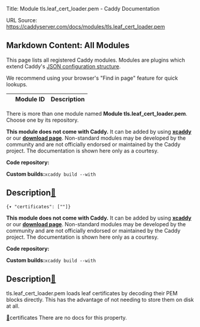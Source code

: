 Title: Module tls.leaf_cert_loader.pem - Caddy Documentation

URL Source: https://caddyserver.com/docs/modules/tls.leaf_cert_loader.pem

Markdown Content:
All Modules
-----------

This page lists all registered Caddy modules. Modules are plugins which extend Caddy's [JSON configuration structure](https://caddyserver.com/docs/json/).

We recommend using your browser's "Find in page" feature for quick lookups.

|  | Module ID | Description |
| --- | --- | --- |

There is more than one module named **Module tls.leaf_cert_loader.pem**. Choose one by its repository.

**This module does not come with Caddy.** It can be added by using **[xcaddy](https://caddyserver.com/docs/build#xcaddy)** or our **[download page](https://caddyserver.com/download)**. Non-standard modules may be developed by the community and are not officially endorsed or maintained by the Caddy project. The documentation is shown here only as a courtesy.

**Code repository:**

**Custom builds:**`xcaddy build --with`

Description[🔗](https://caddyserver.com/docs/modules/tls.leaf_cert_loader.pem#docs "Direct link")
-------------------------------------------------------------------------------------------------

`{▾	"certificates": [""]}`

**This module does not come with Caddy.** It can be added by using **[xcaddy](https://caddyserver.com/docs/build#xcaddy)** or our **[download page](https://caddyserver.com/download)**. Non-standard modules may be developed by the community and are not officially endorsed or maintained by the Caddy project. The documentation is shown here only as a courtesy.

**Code repository:**

**Custom builds:**`xcaddy build --with`

Description[🔗](https://caddyserver.com/docs/modules/tls.leaf_cert_loader.pem#docs "Direct link")
-------------------------------------------------------------------------------------------------

tls.leaf_cert_loader.pem loads leaf certificates by decoding their PEM blocks directly. This has the advantage of not needing to store them on disk at all.

[🔗](https://caddyserver.com/docs/modules/tls.leaf_cert_loader.pem#certificates)certificates
There are no docs for this property.
